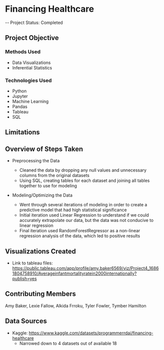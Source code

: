 # Financing Healthcare

-- Project Status: Completed

## Project Objective

### Methods Used
- Data Visualizations
- Inferential Statistics

### Technologies Used
- Python
- Jupyter
- Machine Learning
- Pandas
- Tableau
- SQL

## Limitations


## Overview of Steps Taken
- Preprocessing the Data
   - Cleaned the data by dropping any null values and unnecessary columns from the original datasets
   - Using SQL, creating tables for each dataset and joining all tables together to use for modeling

- Modeling/Optimizing the Data 
   - Went through several iterations of modeling in order to create a predictive model that had high statistical significance
   - Initial iteration used Linear Regression to understand if we could accurately extrapolate our data, but the data was not conducive to linear regression
   - Final iteration used RandomForestRegressor as a non-linear regression analysis of the data, which led to positive results

## Visualizations Created
- Link to tableau files: https://public.tableau.com/app/profile/amy.baker6569/viz/Project4_16861804758910/Averageinfantmortalityratein2000internationally?publish=yes

## Contributing Members
Amy Baker, Lexie Fallow, Alkida Frroku, Tyler Fowler, Tymber Hamilton

## Data Sources
- Kaggle: https://www.kaggle.com/datasets/programmerrdai/financing-healthcare
  -    Narrowed down to 4 datasets out of available 18
